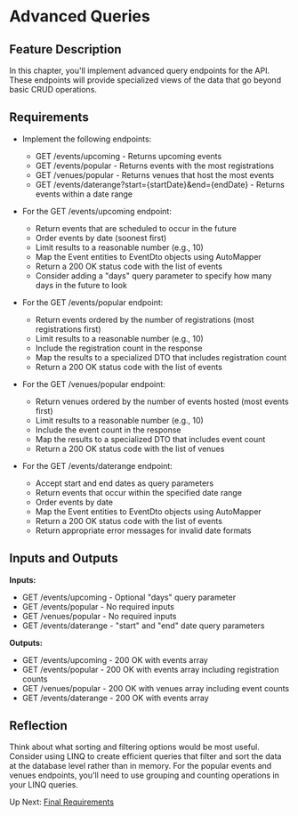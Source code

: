 # Advanced Queries

## Feature Description

In this chapter, you'll implement advanced query endpoints for the API. These endpoints will provide specialized views of the data that go beyond basic CRUD operations.

## Requirements

- Implement the following endpoints:
  - GET /events/upcoming - Returns upcoming events
  - GET /events/popular - Returns events with the most registrations
  - GET /venues/popular - Returns venues that host the most events
  - GET /events/daterange?start={startDate}&end={endDate} - Returns events within a date range

- For the GET /events/upcoming endpoint:
  - Return events that are scheduled to occur in the future
  - Order events by date (soonest first)
  - Limit results to a reasonable number (e.g., 10)
  - Map the Event entities to EventDto objects using AutoMapper
  - Return a 200 OK status code with the list of events
  - Consider adding a "days" query parameter to specify how many days in the future to look

- For the GET /events/popular endpoint:
  - Return events ordered by the number of registrations (most registrations first)
  - Limit results to a reasonable number (e.g., 10)
  - Include the registration count in the response
  - Map the results to a specialized DTO that includes registration count
  - Return a 200 OK status code with the list of events

- For the GET /venues/popular endpoint:
  - Return venues ordered by the number of events hosted (most events first)
  - Limit results to a reasonable number (e.g., 10)
  - Include the event count in the response
  - Map the results to a specialized DTO that includes event count
  - Return a 200 OK status code with the list of venues

- For the GET /events/daterange endpoint:
  - Accept start and end dates as query parameters
  - Return events that occur within the specified date range
  - Order events by date
  - Map the Event entities to EventDto objects using AutoMapper
  - Return a 200 OK status code with the list of events
  - Return appropriate error messages for invalid date formats

## Inputs and Outputs

**Inputs:**
- GET /events/upcoming - Optional "days" query parameter
- GET /events/popular - No required inputs
- GET /venues/popular - No required inputs
- GET /events/daterange - "start" and "end" date query parameters

**Outputs:**
- GET /events/upcoming - 200 OK with events array
- GET /events/popular - 200 OK with events array including registration counts
- GET /venues/popular - 200 OK with venues array including event counts
- GET /events/daterange - 200 OK with events array

## Reflection

Think about what sorting and filtering options would be most useful. Consider using LINQ to create efficient queries that filter and sort the data at the database level rather than in memory. For the popular events and venues endpoints, you'll need to use grouping and counting operations in your LINQ queries.

Up Next: [Final Requirements](./eventhorizon-final.md)
